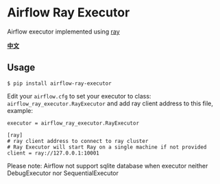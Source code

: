 # Airflow Ray Executor

Airflow executor implemented using [ray](https://github.com/ray-project/ray)

[**中文**](README_ZH.md)

## Usage

```shell
$ pip install airflow-ray-executor
```

Edit your ``airflow.cfg`` to set your executor to class: `airflow_ray_executor.RayExecutor` and add ray client address to this file, example:

```pycon
executor = airflow_ray_executor.RayExecutor

[ray]
# ray client address to connect to ray cluster
# Ray Executor will start Ray on a single machine if not provided
client = ray://127.0.0.1:10001
```

Please note:
Airflow not support sqlite database when executor neither DebugExecutor nor SequentialExecutor
